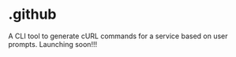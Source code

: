 # .github
A CLI tool to generate cURL commands for a service based on user prompts. 
Launching soon!!!
